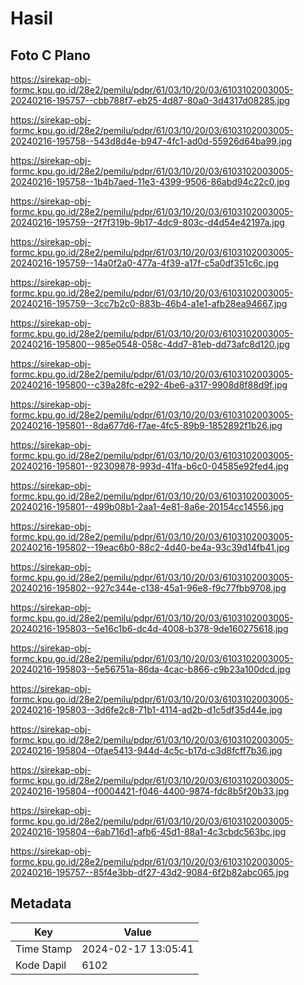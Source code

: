 # Hasil

## Foto C Plano

https://sirekap-obj-formc.kpu.go.id/28e2/pemilu/pdpr/61/03/10/20/03/6103102003005-20240216-195757--cbb788f7-eb25-4d87-80a0-3d4317d08285.jpg

https://sirekap-obj-formc.kpu.go.id/28e2/pemilu/pdpr/61/03/10/20/03/6103102003005-20240216-195758--543d8d4e-b947-4fc1-ad0d-55926d64ba99.jpg

https://sirekap-obj-formc.kpu.go.id/28e2/pemilu/pdpr/61/03/10/20/03/6103102003005-20240216-195758--1b4b7aed-11e3-4399-9506-86abd94c22c0.jpg

https://sirekap-obj-formc.kpu.go.id/28e2/pemilu/pdpr/61/03/10/20/03/6103102003005-20240216-195759--2f7f319b-9b17-4dc9-803c-d4d54e42197a.jpg

https://sirekap-obj-formc.kpu.go.id/28e2/pemilu/pdpr/61/03/10/20/03/6103102003005-20240216-195759--14a0f2a0-477a-4f39-a17f-c5a0df351c6c.jpg

https://sirekap-obj-formc.kpu.go.id/28e2/pemilu/pdpr/61/03/10/20/03/6103102003005-20240216-195759--3cc7b2c0-883b-46b4-a1e1-afb28ea94667.jpg

https://sirekap-obj-formc.kpu.go.id/28e2/pemilu/pdpr/61/03/10/20/03/6103102003005-20240216-195800--985e0548-058c-4dd7-81eb-dd73afc8d120.jpg

https://sirekap-obj-formc.kpu.go.id/28e2/pemilu/pdpr/61/03/10/20/03/6103102003005-20240216-195800--c39a28fc-e292-4be6-a317-9908d8f88d9f.jpg

https://sirekap-obj-formc.kpu.go.id/28e2/pemilu/pdpr/61/03/10/20/03/6103102003005-20240216-195801--8da677d6-f7ae-4fc5-89b9-1852892f1b26.jpg

https://sirekap-obj-formc.kpu.go.id/28e2/pemilu/pdpr/61/03/10/20/03/6103102003005-20240216-195801--92309878-993d-41fa-b6c0-04585e92fed4.jpg

https://sirekap-obj-formc.kpu.go.id/28e2/pemilu/pdpr/61/03/10/20/03/6103102003005-20240216-195801--499b08b1-2aa1-4e81-8a6e-20154cc14556.jpg

https://sirekap-obj-formc.kpu.go.id/28e2/pemilu/pdpr/61/03/10/20/03/6103102003005-20240216-195802--19eac6b0-88c2-4d40-be4a-93c39d14fb41.jpg

https://sirekap-obj-formc.kpu.go.id/28e2/pemilu/pdpr/61/03/10/20/03/6103102003005-20240216-195802--927c344e-c138-45a1-96e8-f9c77fbb9708.jpg

https://sirekap-obj-formc.kpu.go.id/28e2/pemilu/pdpr/61/03/10/20/03/6103102003005-20240216-195803--5e16c1b6-dc4d-4008-b378-9de160275618.jpg

https://sirekap-obj-formc.kpu.go.id/28e2/pemilu/pdpr/61/03/10/20/03/6103102003005-20240216-195803--5e56751a-86da-4cac-b866-c9b23a100dcd.jpg

https://sirekap-obj-formc.kpu.go.id/28e2/pemilu/pdpr/61/03/10/20/03/6103102003005-20240216-195803--3d6fe2c8-71b1-4114-ad2b-d1c5df35d44e.jpg

https://sirekap-obj-formc.kpu.go.id/28e2/pemilu/pdpr/61/03/10/20/03/6103102003005-20240216-195804--0fae5413-944d-4c5c-b17d-c3d8fcff7b36.jpg

https://sirekap-obj-formc.kpu.go.id/28e2/pemilu/pdpr/61/03/10/20/03/6103102003005-20240216-195804--f0004421-f046-4400-9874-fdc8b5f20b33.jpg

https://sirekap-obj-formc.kpu.go.id/28e2/pemilu/pdpr/61/03/10/20/03/6103102003005-20240216-195804--6ab716d1-afb6-45d1-88a1-4c3cbdc563bc.jpg

https://sirekap-obj-formc.kpu.go.id/28e2/pemilu/pdpr/61/03/10/20/03/6103102003005-20240216-195757--85f4e3bb-df27-43d2-9084-6f2b82abc065.jpg


## Metadata

| Key        | Value               |
| ---------- | ------------------- |
| Time Stamp | 2024-02-17 13:05:41 |
| Kode Dapil | 6102                |



